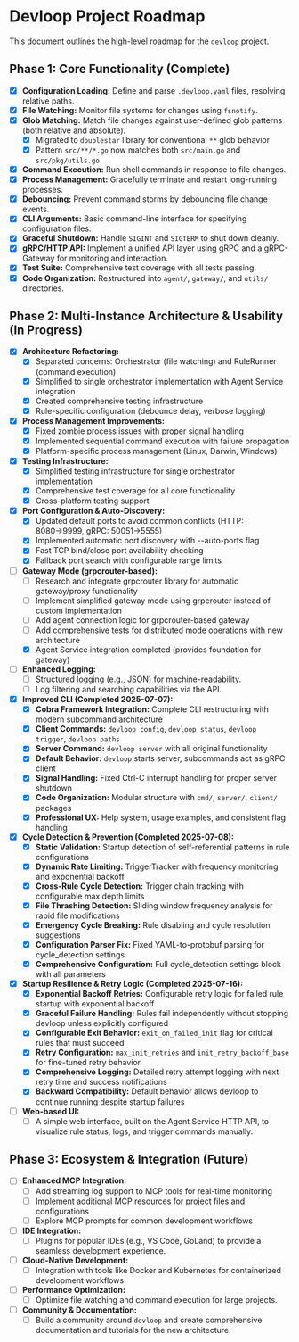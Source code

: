 # Devloop Project Roadmap

This document outlines the high-level roadmap for the `devloop` project.

## Phase 1: Core Functionality (Complete)

- [x] **Configuration Loading:** Define and parse `.devloop.yaml` files, resolving relative paths.
- [x] **File Watching:** Monitor file systems for changes using `fsnotify`.
- [x] **Glob Matching:** Match file changes against user-defined glob patterns (both relative and absolute).
  - [x] Migrated to `doublestar` library for conventional `**` glob behavior
  - [x] Pattern `src/**/*.go` now matches both `src/main.go` and `src/pkg/utils.go`
- [x] **Command Execution:** Run shell commands in response to file changes.
- [x] **Process Management:** Gracefully terminate and restart long-running processes.
- [x] **Debouncing:** Prevent command storms by debouncing file change events.
- [x] **CLI Arguments:** Basic command-line interface for specifying configuration files.
- [x] **Graceful Shutdown:** Handle `SIGINT` and `SIGTERM` to shut down cleanly.
- [x] **gRPC/HTTP API:** Implement a unified API layer using gRPC and a gRPC-Gateway for monitoring and interaction.
- [x] **Test Suite:** Comprehensive test coverage with all tests passing.
- [x] **Code Organization:** Restructured into `agent/`, `gateway/`, and `utils/` directories.

## Phase 2: Multi-Instance Architecture & Usability (In Progress)

- [x] **Architecture Refactoring:**
  - [x] Separated concerns: Orchestrator (file watching) and RuleRunner (command execution)
  - [x] Simplified to single orchestrator implementation with Agent Service integration
  - [x] Created comprehensive testing infrastructure
  - [x] Rule-specific configuration (debounce delay, verbose logging)
- [x] **Process Management Improvements:**
  - [x] Fixed zombie process issues with proper signal handling
  - [x] Implemented sequential command execution with failure propagation
  - [x] Platform-specific process management (Linux, Darwin, Windows)
- [x] **Testing Infrastructure:**
  - [x] Simplified testing infrastructure for single orchestrator implementation
  - [x] Comprehensive test coverage for all core functionality
  - [x] Cross-platform testing support
- [x] **Port Configuration & Auto-Discovery:**
  - [x] Updated default ports to avoid common conflicts (HTTP: 8080→9999, gRPC: 50051→5555)
  - [x] Implemented automatic port discovery with --auto-ports flag
  - [x] Fast TCP bind/close port availability checking
  - [x] Fallback port search with configurable range limits
- [ ] **Gateway Mode (grpcrouter-based):**
  - [ ] Research and integrate grpcrouter library for automatic gateway/proxy functionality
  - [ ] Implement simplified gateway mode using grpcrouter instead of custom implementation
  - [ ] Add agent connection logic for grpcrouter-based gateway
  - [ ] Add comprehensive tests for distributed mode operations with new architecture
  - [x] Agent Service integration completed (provides foundation for gateway)
- [ ] **Enhanced Logging:**
  - [ ] Structured logging (e.g., JSON) for machine-readability.
  - [ ] Log filtering and searching capabilities via the API.
- [x] **Improved CLI (Completed 2025-07-07):**
  - [x] **Cobra Framework Integration:** Complete CLI restructuring with modern subcommand architecture
  - [x] **Client Commands:** `devloop config`, `devloop status`, `devloop trigger`, `devloop paths`
  - [x] **Server Command:** `devloop server` with all original functionality
  - [x] **Default Behavior:** `devloop` starts server, subcommands act as gRPC client
  - [x] **Signal Handling:** Fixed Ctrl-C interrupt handling for proper server shutdown
  - [x] **Code Organization:** Modular structure with `cmd/`, `server/`, `client/` packages
  - [x] **Professional UX:** Help system, usage examples, and consistent flag handling
- [x] **Cycle Detection & Prevention (Completed 2025-07-08):**
  - [x] **Static Validation:** Startup detection of self-referential patterns in rule configurations
  - [x] **Dynamic Rate Limiting:** TriggerTracker with frequency monitoring and exponential backoff
  - [x] **Cross-Rule Cycle Detection:** Trigger chain tracking with configurable max depth limits
  - [x] **File Thrashing Detection:** Sliding window frequency analysis for rapid file modifications
  - [x] **Emergency Cycle Breaking:** Rule disabling and cycle resolution suggestions
  - [x] **Configuration Parser Fix:** Fixed YAML-to-protobuf parsing for cycle_detection settings
  - [x] **Comprehensive Configuration:** Full cycle_detection settings block with all parameters
- [x] **Startup Resilience & Retry Logic (Completed 2025-07-16):**
  - [x] **Exponential Backoff Retries:** Configurable retry logic for failed rule startup with exponential backoff
  - [x] **Graceful Failure Handling:** Rules fail independently without stopping devloop unless explicitly configured
  - [x] **Configurable Exit Behavior:** `exit_on_failed_init` flag for critical rules that must succeed
  - [x] **Retry Configuration:** `max_init_retries` and `init_retry_backoff_base` for fine-tuned retry behavior
  - [x] **Comprehensive Logging:** Detailed retry attempt logging with next retry time and success notifications
  - [x] **Backward Compatibility:** Default behavior allows devloop to continue running despite startup failures
- [ ] **Web-based UI:**
  - [ ] A simple web interface, built on the Agent Service HTTP API, to visualize rule status, logs, and trigger commands manually.

## Phase 3: Ecosystem & Integration (Future)

- [ ] **Enhanced MCP Integration:**
  - [ ] Add streaming log support to MCP tools for real-time monitoring
  - [ ] Implement additional MCP resources for project files and configurations
  - [ ] Explore MCP prompts for common development workflows

- [ ] **IDE Integration:**
  - [ ] Plugins for popular IDEs (e.g., VS Code, GoLand) to provide a seamless development experience.
- [ ] **Cloud-Native Development:**
  - [ ] Integration with tools like Docker and Kubernetes for containerized development workflows.
- [ ] **Performance Optimization:**
  - [ ] Optimize file watching and command execution for large projects.
- [ ] **Community & Documentation:**
  - [ ] Build a community around `devloop` and create comprehensive documentation and tutorials for the new architecture.
